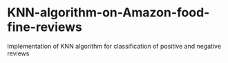 # KNN-algorithm-on-Amazon-food-fine-reviews
Implementation of KNN algorithm for classification of positive and negative reviews

